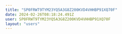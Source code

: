 ```yaml
---
title: "SP0FRWT9TYM23YQ5A3G8Z200KVD4VHHBP91XQ70F"
date: 2024-02-26T08:18:24.491Z
user: SP0FRWT9TYM23YQ5A3G8Z200KVD4VHHBP91XQ70F
layout: "users"
---
```

    